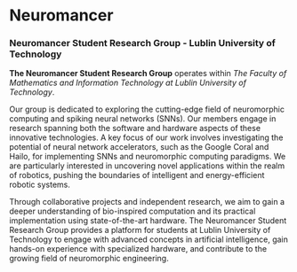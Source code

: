 # Neuromancer
### Neuromancer Student Research Group - Lublin University of Technology

**The Neuromancer Student Research Group** operates within *The Faculty of Mathematics and Information Technology at Lublin University of Technology*.

Our group is dedicated to exploring the cutting-edge field of neuromorphic computing and spiking neural networks (SNNs). 
Our members engage in research spanning both the software and hardware aspects of these innovative technologies.
A key focus of our work involves investigating the potential of neural network accelerators, such as the Google Coral and Hailo, 
for implementing SNNs and neuromorphic computing paradigms. 
We are particularly interested in uncovering novel applications within the realm of robotics, 
pushing the boundaries of intelligent and energy-efficient robotic systems.

Through collaborative projects and independent research, we aim to gain a deeper understanding of bio-inspired computation and its practical implementation using state-of-the-art hardware. 
The Neuromancer Student Research Group provides a platform for students at Lublin University of Technology to engage with advanced concepts in artificial intelligence, 
gain hands-on experience with specialized hardware, and contribute to the growing field of neuromorphic engineering.
